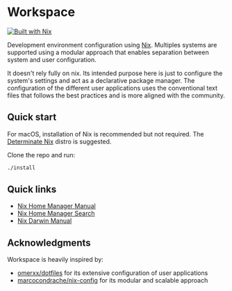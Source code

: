 # Workspace

[![Built with Nix](https://img.shields.io/badge/Built_With-Nix-5277C3.svg?logo=nixos&labelColor=73C3D5)](https://nixos.org)

Development environment configuration using [Nix](https://nixos.org). Multiples
systems are supported using a modular approach that enables separation between
system and user configuration.

It doesn't rely fully on nix. Its intended purpose here is just to configure the
system's settings and act as a declarative package manager. The configuration of
the different user applications uses the conventional text files that follows
the best practices and is more aligned with the community.

## Quick start

For macOS, installation of Nix is recommended but not required. The
[Determinate Nix](https://docs.determinate.systems/) distro is suggested.

Clone the repo and run:

```sh
./install
```

## Quick links

- [Nix Home Manager Manual](https://daiderd.com/nix-darwin/manual/index.html)
- [Nix Home Manager Search](https://home-manager-options.extranix.com/release=master)
- [Nix Darwin Manual](https://daiderd.com/nix-darwin/manual/index.html)

## Acknowledgments

Workspace is heavily inspired by:

- [omerxx/dotfiles](https://github.com/omerxx/dotfiles) for its extensive
  configuration of user applications
- [marcocondrache/nix-config](https://github.com/marcocondrache/nix-config) for
  its modular and scalable approach

